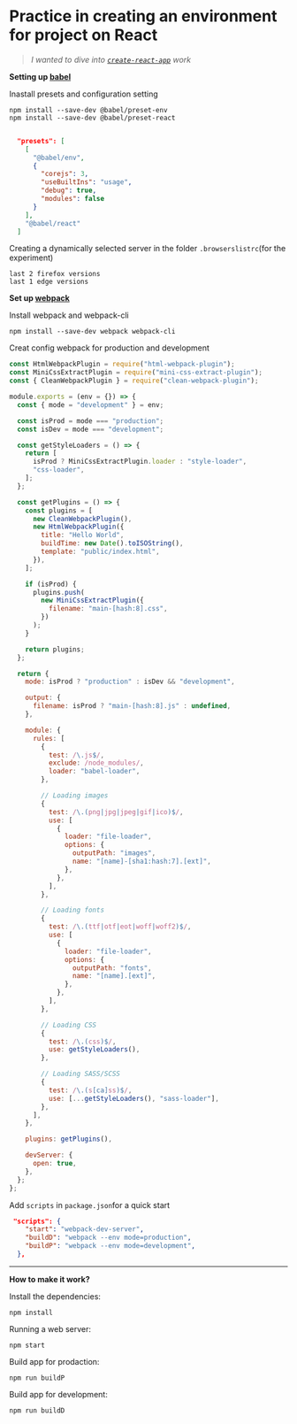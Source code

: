 # Practice in creating an environment for project  on  React

>_I wanted to dive into [`create-react-app`](https://create-react-app.dev) work_


**Setting up [babel](https://babeljs.io)**

Inastall presets and configuration setting
```shell
npm install --save-dev @babel/preset-env
npm install --save-dev @babel/preset-react
```


```json

  "presets": [
    [
      "@babel/env",
      {
        "corejs": 3,
        "useBuiltIns": "usage",
        "debug": true,
        "modules": false
      }
    ],
    "@babel/react"
  ]

```

Creating a dynamically selected server in the folder `.browserslistrc`(for the experiment)
```
last 2 firefox versions
last 1 edge versions
```

**Set up [webpack](https://webpack.js.org)**

Install webpack and webpack-cli

```shell
npm install --save-dev webpack webpack-cli
```

Creat config webpack for production and development
```node.js
const HtmlWebpackPlugin = require("html-webpack-plugin");
const MiniCssExtractPlugin = require("mini-css-extract-plugin");
const { CleanWebpackPlugin } = require("clean-webpack-plugin");

module.exports = (env = {}) => {
  const { mode = "development" } = env;

  const isProd = mode === "production";
  const isDev = mode === "development";

  const getStyleLoaders = () => {
    return [
      isProd ? MiniCssExtractPlugin.loader : "style-loader",
      "css-loader",
    ];
  };

  const getPlugins = () => {
    const plugins = [
      new CleanWebpackPlugin(),
      new HtmlWebpackPlugin({
        title: "Hello World",
        buildTime: new Date().toISOString(),
        template: "public/index.html",
      }),
    ];

    if (isProd) {
      plugins.push(
        new MiniCssExtractPlugin({
          filename: "main-[hash:8].css",
        })
      );
    }

    return plugins;
  };

  return {
    mode: isProd ? "production" : isDev && "development",

    output: {
      filename: isProd ? "main-[hash:8].js" : undefined,
    },

    module: {
      rules: [
        {
          test: /\.js$/,
          exclude: /node_modules/,
          loader: "babel-loader",
        },

        // Loading images
        {
          test: /\.(png|jpg|jpeg|gif|ico)$/,
          use: [
            {
              loader: "file-loader",
              options: {
                outputPath: "images",
                name: "[name]-[sha1:hash:7].[ext]",
              },
            },
          ],
        },

        // Loading fonts
        {
          test: /\.(ttf|otf|eot|woff|woff2)$/,
          use: [
            {
              loader: "file-loader",
              options: {
                outputPath: "fonts",
                name: "[name].[ext]",
              },
            },
          ],
        },

        // Loading CSS
        {
          test: /\.(css)$/,
          use: getStyleLoaders(),
        },

        // Loading SASS/SCSS
        {
          test: /\.(s[ca]ss)$/,
          use: [...getStyleLoaders(), "sass-loader"],
        },
      ],
    },

    plugins: getPlugins(),

    devServer: {
      open: true,
    },
  };
};
```

Add `scripts` in `package.json`for a quick start

```json
 "scripts": {
    "start": "webpack-dev-server",
    "buildD": "webpack --env mode=production",
    "buildP": "webpack --env mode=development",
  },
```
---
**How to make it work?**

Install the dependencies:
```shell
npm install
```
Running a web server:
```shell
npm start 
```
Build app for prodaction:
```shell
npm run buildP
```
Build app for development:
```shell
npm run buildD
```
